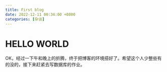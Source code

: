 ```yaml
---
title: First blog
date: 2022-12-11 00:34:00 +0800
categories: [杂谈]
---
```


# HELLO WORLD
OK，经过一下午和晚上的折腾，终于把博客的环境搭好了。希望这个人少整些有的没的，接下来赶紧去写数据库的作业。
